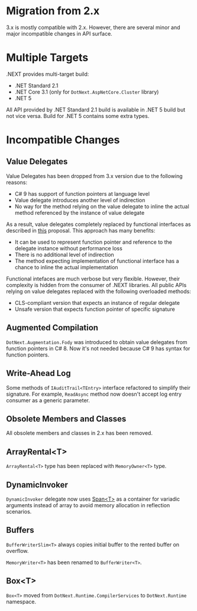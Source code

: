 Migration from 2.x
====
3.x is mostly compatible with 2.x. However, there are several minor and major incompatible changes in API surface.

# Multiple Targets
.NEXT provides multi-target build:
* .NET Standard 2.1
* .NET Core 3.1 (only for `DotNext.AspNetCore.Cluster` library)
* .NET 5

All API provided by .NET Standard 2.1 build is available in .NET 5 build but not vice versa. Build for .NET 5 contains some extra types.

# Incompatible Changes
## Value Delegates
Value Delegates has been dropped from 3.x version due to the following reasons:
* C# 9 has support of function pointers at language level
* Value delegate introduces another level of indirection
* No way for the method relying on the value delegate to inline the actual method referenced by the instance of value delegate

As a result, value delegates completely replaced by functional interfaces as described in [this](https://github.com/dotnet/csharplang/issues/3452) proposal. This approach has many benefits:
* It can be used to represent function pointer and reference to the delegate instance without performance loss
* There is no additional level of indirection
* The method expecting implementation of functional interface has a chance to inline the actual implementation

Functional intefaces are much verbose but very flexible. However, their complexity is hidden from the consumer of .NEXT libraries. All public APIs relying on value delegates replaced with the following overloaded methods:
* CLS-compliant version that expects an instance of regular delegate
* Unsafe version that expects function pointer of specific signature

## Augmented Compilation
`DotNext.Augmentation.Fody` was introduced to obtain value delegates from function pointers in C# 8. Now it's not needed because C# 9 has syntax for function pointers.

## Write-Ahead Log
Some methods of `IAuditTrail<TEntry>` interface refactored to simplify their signature. For example, `ReadAsync` method now doesn't accept log entry consumer as a generic parameter.

## Obsolete Members and Classes
All obsolete members and classes in 2.x has been removed.

## ArrayRental&lt;T&gt;
`ArrayRental<T>` type has been replaced with `MemoryOwner<T>` type.

## DynamicInvoker
`DynamicInvoker` delegate now uses [Span&lt;T&gt;](https://docs.microsoft.com/en-us/dotnet/api/system.span-1) as a container for variadic arguments instead of array to avoid memory allocation in reflection scenarios.

## Buffers
`BufferWriterSlim<T>` always copies initial buffer to the rented buffer on overflow.

`MemoryWriter<T>` has been renamed to `BufferWriter<T>`.

## Box&lt;T&gt;
`Box<T>` moved from `DotNext.Runtime.CompilerServices` to `DotNext.Runtime` namespace.